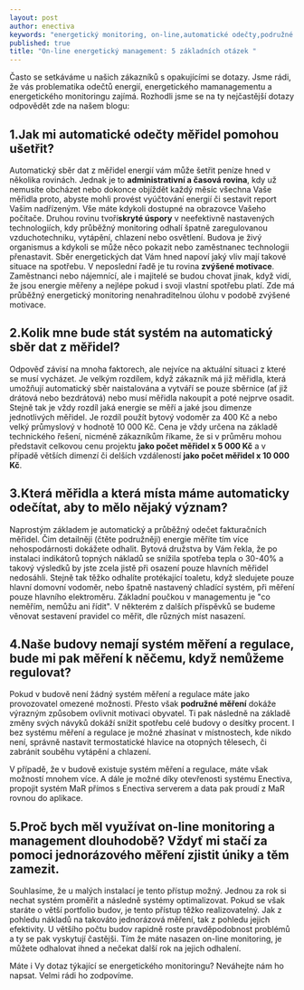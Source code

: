 ```yaml
---
layout: post
author: enectiva
keywords: "energetický monitoring, on-line,automatické odečty,podružné měření"
published: true
title: "On-line energetický management: 5 základních otázek "
---
```



Často se setkáváme u našich zákazníků s opakujícími se dotazy. Jsme rádi, že vás problematika odečtů energií, energetického mamanagementu a energetického monitoringu zajímá. Rozhodli jsme se na ty nejčastější dotazy odpovědět zde na našem blogu:

## 1.Jak mi automatické odečty měřidel pomohou ušetřit?
Automatický sběr dat z měřidel energií vám může šetřit peníze hned v několika rovinách. Jednak je to **administrativní a časová rovina**, kdy už nemusíte obcházet nebo dokonce objíždět každý měsíc všechna Vaše měřidla proto, abyste mohli provést vyúčtování energií či sestavit report Vašim nadřízeným. Vše máte kdykoli dostupné na obrazovce Vašeho počítače. Druhou rovinu tvoří**skryté úspory** v neefektivně nastavených technologiích, kdy průběžný monitoring odhalí špatně zaregulovanou vzduchotechniku, vytápění, chlazení nebo osvětlení. Budova je živý organismus a kdykoli se může něco pokazit nebo zaměstnanec technologii přenastavit. Sběr energetických dat Vám hned napoví jaký vliv mají takové situace na spotřebu. V neposlední řadě je tu rovina **zvýšené motivace**. Zaměstnanci nebo nájemnící, ale i majitelé se budou chovat jinak, když vidí, že jsou energie měřeny a nejlépe pokud i svoji vlastní spotřebu platí. Zde má průběžný energetický monitoring nenahraditelnou úlohu v podobě zvýšené motivace.

## 2.Kolik mne bude stát systém na automatický sběr dat z měřidel?
Odpověď závisí na mnoha faktorech, ale nejvíce na aktuální situaci z které se musí vycházet. Je velkým rozdílem, když zákazník má již měřidla, která umožňují automatický sběr naistalována a vytváří se pouze sběrnice (ať již drátová nebo bezdrátová) nebo musí měřidla nakoupit a poté nejprve osadit. Stejně tak je vždy rozdíl jaká energie se měří a jaké jsou dimenze jednotlivých měřidel. Je rozdíl použít bytový vodoměr za 400 Kč a nebo velký průmyslový v hodnotě 10 000 Kč. Cena je vždy určena na základě technického řešení, nicméně zákazníkům říkame, že si v průměru mohou představit celkovou cenu projektu **jako počet měřidel x 5 000 Kč** a v případě větších dimenzí či delších vzdáleností **jako počet měřidel x 10 000 Kč**.

## 3.Která měřidla a která místa máme automaticky odečítat, aby to mělo nějaký význam?
Naprostým základem je automatický a průběžný odečet fakturačních měřidel. Čim detailněji (čtěte podružněji) energie měříte tím více nehospodárnosti dokážete odhalit. Bytová družstva by Vám řekla, že po instalaci indikátorů topných nákladů se snížila spotřeba tepla o 30-40% a takový výsledků by jste zcela jistě při osazení pouze hlavních měřidel nedosáhli. Stejně tak těžko odhalíte protékající toaletu, když sledujete pouze hlavní domovní vodoměr, nebo špatně nastavený chladící systém, při měření pouze hlavního elektroměru. Základní poučkou v managementu je "co neměřím, nemůžu ani řídit". V některém z dalších příspěvků se budeme věnovat sestavení pravidel co měřit, dle různých míst nasazení.

## 4.Naše budovy nemají systém měření a regulace, bude mi pak měření k něčemu, když nemůžeme regulovat?
Pokud v budově není žádný systém měření a regulace máte jako provozovatel omezené možnosti. Přesto však **podružné měření** dokáže výrazným způsobem ovlivnit motivaci obyvatel. Ti pak následně na základě změny svých návyků dokáží snížit spotřebu celé budovy o desítky procent. I bez systému měření a regulace je možné zhasínat v místnostech, kde nikdo není, správně nastavit termostatické hlavice na otopných tělesech, či zabránit souběhu vytápění a chlazení.

V případě, že v budově existuje systém měření a regulace, máte však možností mnohem více. A dále je možné díky otevřenosti systému Enectiva, propojit systém MaR přímos s Enectiva serverem a data pak proudí z MaR rovnou do aplikace.

## 5.Proč bych měl využívat on-line monitoring a management dlouhodobě? Vždyť mi stačí za pomoci jednorázového měření zjistit úniky a těm zamezit.
Souhlasíme, že u malých instalací je tento přístup možný. Jednou za rok si nechat systém proměřit a následně systémy optimalizovat. Pokud se však staráte o větší portfolio budov, je tento přístup těžko realizovatelný. Jak z pohledu nákladů na takováto jednorázová měření, tak z pohledu jejich efektivity. U většího počtu budov rapidně roste pravděpodobnost problémů a ty se pak vyskytují častějši. Tím že máte nasazen on-line monitoring, je můžete odhalovat ihned a nečekat další rok na jejich odhalení.

Máte i Vy dotaz týkající se energetického monitoringu? Neváhejte nám ho napsat. Velmi rádi ho zodpovíme.
